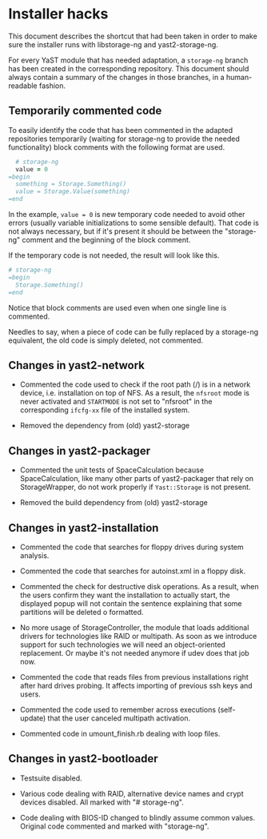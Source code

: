 # Installer hacks

This document describes the shortcut that had been taken in order to make sure
the installer runs with libstorage-ng and yast2-storage-ng.

For every YaST module that has needed adaptation, a `storage-ng` branch has been
created in the corresponding repository. This document should always contain a
summary of the changes in those branches, in a human-readable fashion.

## Temporarily commented code

To easily identify the code that has been commented in the adapted repositories
temporarily (waiting for storage-ng to provide the needed functionality)
block comments with the following format are used.

```ruby
  # storage-ng
  value = 0
=begin
  something = Storage.Something()
  value = Storage.Value(something)
=end
```

In the example, `value = 0` is new temporary code needed to avoid other errors
(usually variable initializations to some sensible default). That code is not
always necessary, but if it's present it should be between the "storage-ng"
comment and the beginning of the block comment.

If the temporary code is not needed, the result will look like this.

```ruby
# storage-ng
=begin
  Storage.Something()
=end
```

Notice that block comments are used even when one single line is commented.

Needles to say, when a piece of code can be fully replaced by a storage-ng
equivalent, the old code is simply deleted, not commented.

## Changes in yast2-network

* Commented the code used to check if the root path (/) is in a network device,
  i.e. installation on top of NFS. As a result, the `nfsroot` mode is never
  activated and `STARTMODE` is not set to "nfsroot" in the corresponding
  `ifcfg-xx` file of the installed system.

* Removed the dependency from (old) yast2-storage

## Changes in yast2-packager

* Commented the unit tests of SpaceCalculation because SpaceCalculation, like
  many other parts of yast2-packager that rely on StorageWrapper, do not work
  properly if `Yast::Storage` is not present.

* Removed the build dependency from (old) yast2-storage

## Changes in yast2-installation

* Commented the code that searches for floppy drives during system analysis.

* Commented the code that searches for autoinst.xml in a floppy disk.

* Commented the check for destructive disk operations. As a result, when the
  users confirm they want the installation to actually start, the displayed
  popup will not contain the sentence explaining that some partitions will be
  deleted o formatted.

* No more usage of StorageController, the module that loads additional drivers
  for technologies like RAID or multipath. As soon as we introduce support for
  such technologies we will need an object-oriented replacement. Or maybe it's
  not needed anymore if udev does that job now.

* Commented the code that reads files from previous installations right after
  hard drives probing. It affects importing of previous ssh keys and users.

* Commented the code used to remember across executions (self-update) that the
  user canceled multipath activation.

* Commented code in umount_finish.rb dealing with loop files.

## Changes in yast2-bootloader

* Testsuite disabled.

* Various code dealing with RAID, alternative device names and crypt devices
  disabled. All marked with "# storage-ng".

* Code dealing with BIOS-ID changed to blindly assume common values. Original
  code commented and marked with "storage-ng".
